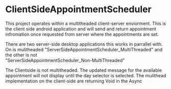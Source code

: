 # ClientSideAppointmentScheduler

This project operates within a multitheaded client-server enviorment. This is the client side android application
and will send and return appointment infromation once requested from server where the appointments are set. 

There are two server-side desktop applications this works in parrallel with. On is mulitheaded 
"ServerSideAppointmentScheduler_MultiThreaded" and the other is not  
"ServerSideAppointmentScheduler_Non-MultiThreaded"

The Clientside is not multitheaded. The updated message for the available appointment will not display until the
day selector is selected. The mulithead implementation on the client-side are returning Void in the Async

